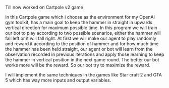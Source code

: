 Till now worked on Cartpole v2 game 

In this Cartpole game which i choose as the environment for my OpenAI gym toolkit, has a main goal to keep the hammer in straight in upwards vertical direction for maximum possible time. In this program we will train our bot to play according to two possible scenarios, either the hammer will fall left or it will fall right. At first we will make our agent to play randomly and reward it according to the position of hammer and for how much time the hammer has been held straight, our agent or bot will learn from the observation recorded in previous iterations and apply those learning to keep the hammer in vertical position in the next game round. The better our bot works more will be the reward. So our bot try to maximize the reward.

I will implement the same techniques in the games like Star craft 2 and GTA 5 which has way more inputs and output variables. 

